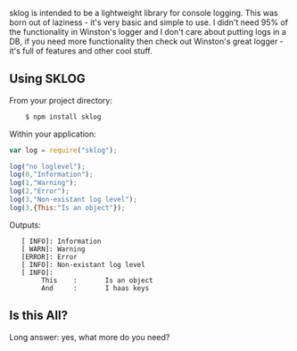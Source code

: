 sklog is intended to be a lightweight library for console logging.  This was born out of laziness - it's very basic and simple to use.  I didn't need 95% of the functionality in Winston's logger and I don't care about putting logs in a DB, if you need more functionality then check out Winston's great logger - it's full of features and other cool stuff.

Using SKLOG
-----------

From your project directory:
```bash
    $ npm install sklog
```

Within your application:
```javascript
var log = require("sklog");

log("no loglevel");
log(0,"Information");
log(1,"Warning");
log(2,"Error");
log(3,"Non-existant log level");
log(3,{This:"Is an object"});
```

Outputs:
```
   [ INFO]: Information
   [ WARN]: Warning
   [ERROR]: Error
   [ INFO]: Non-existant log level
   [ INFO]:
        This    :       Is an object
        And     :       I haas keys
```

Is this All?
------------
Long answer: yes, what more do you need?



